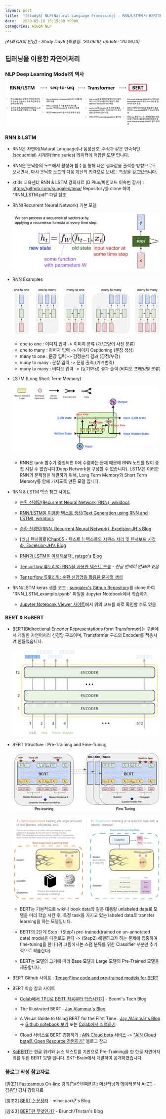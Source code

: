 ```yaml
---
layout: post
title:  "[Study6] NLP(Natural Language Processing) - RNN/LSTM에서 BERT까지"
date:   2020-05-18 16:15:00 +0900
categories: AI&QA NLP
---
```


*[AI와 QA의 만남] - Study Day6 (학습일: '20.06.10, update: '20.06.10)*

## 딥러닝을 이용한 자연어처리

### NLP Deep Learning Model의 역사

![NLP Model](/img/study6/NLP_Model_history.png)

### RNN & LSTM

- RNN은 자연어(Natural Language)나 음성신호, 주식과 같은 연속적인(sequential) 시계열(time series) 데이터에 적합한 모델 입니다.

- RNN은 은닉층의 노드에서 활성화 함수를 통해 나온 결과값을 출력층 방향으로도 보내면서, 다시 은닉층 노드의 다음 계산의 입력으로 보내는 특징을 갖고있습니다.

- kt ds 교육센터 RNN & LSTM 강의자료 (D Plus/파인코드 이숙번 강사) : <https://github.com/sungalex/aiqa/> Repository를 clone 하여 "RNN_LSTM.pdf" 파일 참조

- RNN(Recurrent Neural Network) 기본 모델

  ![vanilla RNN](/img/study6/vanilla_RNN.png)

- RNN Examples

  ![RNN Examples](/img/study6/RNN_examples.png)

  - one to one : 이미지 입력 -> 이미지 분류 (개/고양이 사진 분류)
  - one to many : 이미지 입력 -> 이미지 Captioning (문장 생성)
  - many to one : 문장 입력 -> 감정분석 결과 (긍정/부정)
  - many to many : 문장 입력 -> 문장 출력 (기계번역)
  - many to many :  비디오 입력 -> (동기화된) 결과 출력 (비디오 프레임별 분류)

- LSTM (Long Short Term Memory)

  ![LSTM](/img/study6/LSTM.png)

  - RNN은 tanh 함수가 중첩되면 0에 수렴하는 문제 때문에 RNN 노드를 많이 중첩 시킬 수 없습니다(Deep Network을 구성할 수 없습니다). LSTM은 이러한 RNN의 문제점을 해결하기 위해, Long Term Memory와 Short Term Memory를 함께 가지도록 만든 모델 입니다.

- RNN & LSTM 학습 참고 사이트

  - [순환 신경망(Recurrent Neural Network, RNN), wikidocs](https://wikidocs.net/22886)

  - [RNN/LSTM을 이용한 텍스트 생성(Text Generation using RNN and LSTM), wikidocs](https://wikidocs.net/45101)

  - [순환 신경망(RNN, Recurrent Neural Network), Excelsior-JH's Blog](https://excelsior-cjh.tistory.com/183)

  - [[러닝 텐서플로]Chap05 - 텍스트 1: 텍스트와 시퀀스 처리 및 텐서보드 시각화, Excelsior-JH's Blog](https://excelsior-cjh.tistory.com/154?category=940399)

  - [RNN과 LSTM을 이해해보자!, ratsgo's Blog](https://ratsgo.github.io/natural%20language%20processing/2017/03/09/rnnlstm/)

  - [Tensorflow 튜토리얼: RNN을 사용한 텍스트 분류](https://www.tensorflow.org/tutorials/text/text_classification_rnn?hl=ko) - *한글 번역이 안되어 있음*

  - [Tensorflow 튜토리얼: 순환 신경망을 활용한 문자열 생성](https://www.tensorflow.org/tutorials/text/text_generation?hl=ko)

- RNN/LSTM keras 샘플 코드 : [sungalex's Github Repository](https://github.com/sungalex/aiqa/)를 clone 하여 "RNN_LSTM_example.ipynb" 파일을 Jupyter Notebook에서 학습하기

  - [Jupyter Notebook Viewer 사이트](https://nbviewer.jupyter.org/github/sungalex/aiqa/blob/master/RNN_LSTM_example.ipynb)에서 위의 코드를 바로 확인할 수도 있음

### BERT & KoBERT

- BERT(Bidirectional Encoder Representations form Transformer)는 구글에서 개발한 자연어처리 신경망 구조이며, Transformer 구조의 Encoder를 적층시켜 만들었습니다.

  ![BERT](/img/study6/BERT_encoders.png)

- BERT Structure : Pre-Training and Fine-Tuning

  ![BERT Structure](/img/study6/BERT_Structure.png)

  ![BERT-2Step](/img/study6/BERT_2Step.png)

  - BERT는 기본적으로 wiki나 book data와 같은 대용랑 unlabeled data로 모델을 미리 학습 시킨 후, 특정 task를 가지고 있는 labeled data로 transfer learning을 하는 모델입니다.

  - BERT의 2단계 Step : (Step1) pre-trained(trained on un-annotated data) model을 다운로드 한다 -> (Step2) 해결하고자 하는 문제에 집중하여 fine-tuning을 한다 (위 그림에서는 스팸 분류를 위한 Classifier 부분만 추가적으로 학습한다)

  - BERT는 모델의 크기에 따라 Base 모델과 Large 모델의 Pre-Trained 모델을 제공합니다.

- BERT Github 사이트 : [TensorFlow code and pre-trained models for BERT](https://github.com/google-research/bert)

- BERT 학습 참고 사이트

  - [Colab에서 TPU로 BERT 처음부터 학습시키기](https://beomi.github.io/2020/02/26/Train-BERT-from-scratch-on-colab-TPU-Tensorflow-ver/) - Beomi's Tech Blog

  - The Illustrated BERT : [Jay Alammar's Blog](http://jalammar.github.io/illustrated-bert/)

  - A Visual Guide to Using BERT for the First Time : [Jay Alammar's Blog](https://jalammar.github.io/a-visual-guide-to-using-bert-for-the-first-time/) -> [Github notebook 보기](https://github.com/jalammar/jalammar.github.io/blob/master/notebooks/bert/A_Visual_Notebook_to_Using_BERT_for_the_First_Time.ipynb) 또는 [Colab에서 실행하기](https://colab.research.google.com/github/jalammar/jalammar.github.io/blob/master/notebooks/bert/A_Visual_Notebook_to_Using_BERT_for_the_First_Time.ipynb)

  - Cloud 서비스로 BERT 경험하기 : [AIN Cloud beta 서비스](https://cloud.ainetwork.ai/) -> ["AIN Cloud beta로 Open Resource 경험하기"](https://medium.com/ai-networkkr/aincloudbeta-2-experience-aincloud-kr-b145609264aa) 블로그 참고

- [KoBERT](https://github.com/SKTBrain/KoBERT)는 한글 위키와 뉴스 텍스트를 기반으로 Pre-Training을 한 한글 자연어처리를 위한 BERT 모델 입니다. SKT-Brain에서 개발하여 공개하였습니다.

### 블로그 작성 참고자료

\[참조1\] [Fastcampus On-line 강의("올인원패키지: 머신러닝과 데이터분석 A-Z")](https://www.fastcampus.co.kr/data_online_dataadv/) - 김용담 강사 강의자료

\[참조2\] [BERT 논문정리](https://mino-park7.github.io/nlp/2018/12/12/bert-논문정리/) - mino-park7's Blog

\[참조3\] [BERT란 무엇인가?](https://brunch.co.kr/@tristanmhhd/12) - Brunch/Tristan's Blog

